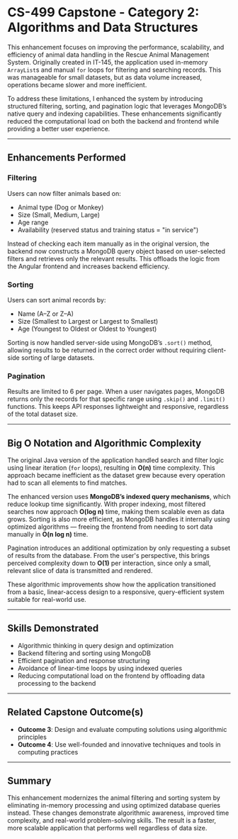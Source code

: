# CS-499 Capstone - Category 2: Algorithms and Data Structures

This enhancement focuses on improving the performance, scalability, and efficiency of animal data handling in the Rescue Animal Management System. Originally created in IT-145, the application used in-memory `ArrayList`s and manual `for` loops for filtering and searching records. This was manageable for small datasets, but as data volume increased, operations became slower and more inefficient.

To address these limitations, I enhanced the system by introducing structured filtering, sorting, and pagination logic that leverages MongoDB’s native query and indexing capabilities. These enhancements significantly reduced the computational load on both the backend and frontend while providing a better user experience.

---

## Enhancements Performed

### Filtering
Users can now filter animals based on:
- Animal type (Dog or Monkey)
- Size (Small, Medium, Large)
- Age range
- Availability (reserved status and training status = "in service")

Instead of checking each item manually as in the original version, the backend now constructs a MongoDB query object based on user-selected filters and retrieves only the relevant results. This offloads the logic from the Angular frontend and increases backend efficiency.

###  Sorting
Users can sort animal records by:
- Name (A–Z or Z–A)
- Size (Smallest to Largest or Largest to Smallest)
- Age (Youngest to Oldest or Oldest to Youngest)

Sorting is now handled server-side using MongoDB’s `.sort()` method, allowing results to be returned in the correct order without requiring client-side sorting of large datasets.

###  Pagination
Results are limited to 6 per page. When a user navigates pages, MongoDB returns only the records for that specific range using `.skip()` and `.limit()` functions. This keeps API responses lightweight and responsive, regardless of the total dataset size.

---

## Big O Notation and Algorithmic Complexity

The original Java version of the application handled search and filter logic using linear iteration (`for` loops), resulting in **O(n)** time complexity. This approach became inefficient as the dataset grew because every operation had to scan all elements to find matches.

The enhanced version uses **MongoDB’s indexed query mechanisms**, which reduce lookup time significantly. With proper indexing, most filtered searches now approach **O(log n)** time, making them scalable even as data grows. Sorting is also more efficient, as MongoDB handles it internally using optimized algorithms — freeing the frontend from needing to sort data manually in **O(n log n)** time.

Pagination introduces an additional optimization by only requesting a subset of results from the database. From the user's perspective, this brings perceived complexity down to **O(1)** per interaction, since only a small, relevant slice of data is transmitted and rendered.

These algorithmic improvements show how the application transitioned from a basic, linear-access design to a responsive, query-efficient system suitable for real-world use.

---

## Skills Demonstrated

- Algorithmic thinking in query design and optimization
- Backend filtering and sorting using MongoDB
- Efficient pagination and response structuring
- Avoidance of linear-time loops by using indexed queries
- Reducing computational load on the frontend by offloading data processing to the backend

---

## Related Capstone Outcome(s)

- **Outcome 3**: Design and evaluate computing solutions using algorithmic principles
- **Outcome 4**: Use well-founded and innovative techniques and tools in computing practices

---

## Summary

This enhancement modernizes the animal filtering and sorting system by eliminating in-memory processing and using optimized database queries instead. These changes demonstrate algorithmic awareness, improved time complexity, and real-world problem-solving skills. The result is a faster, more scalable application that performs well regardless of data size.
